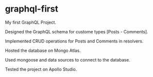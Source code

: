 # graphql-first

My first GraphQL Project.

Designed the GraphQL schema for custome types [Posts - Comments].

Implemented CRUD operations for Posts and Comments in resolvers.

Hosted the database on Mongo Atlas.

Used mongoose and data sources to connect to the database.

Tested the project on Apollo Studio.
